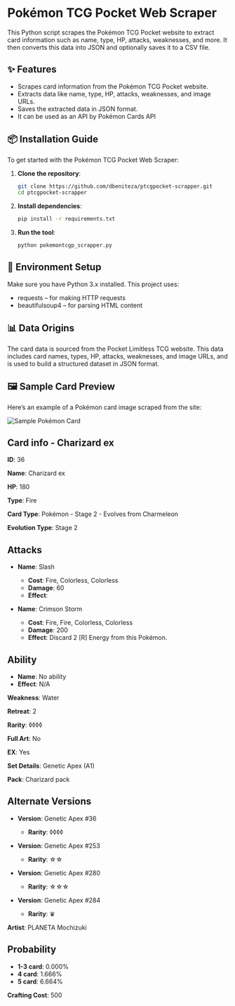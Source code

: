 # Pokémon TCG Pocket Web Scraper

This Python script scrapes the Pokémon TCG Pocket website to extract card information such as name, type, HP, attacks, weaknesses, and more. It then converts this data into JSON and optionally saves it to a CSV file.

## ✨ Features
- Scrapes card information from the Pokémon TCG Pocket website.
- Extracts data like name, type, HP, attacks, weaknesses, and image URLs.
- Saves the extracted data in JSON format.
- It can be used as an API by Pokémon Cards API

## 📦 Installation Guide
To get started with the Pokémon TCG Pocket Web Scraper:

1. **Clone the repository**:
   ```bash
   git clone https://github.com/dbeniteza/ptcgpocket-scrapper.git
   cd ptcgpocket-scrapper
   ```
2. **Install dependencies**:
   ```bash
   pip install -r requirements.txt
   ```

3. **Run the tool**:
   ```bash
   python pokemontcgp_scrapper.py
   ```

## 🧪 Environment Setup
Make sure you have Python 3.x installed. This project uses:

- requests – for making HTTP requests
- beautifulsoup4 – for parsing HTML content

## 📊 Data Origins
The card data is sourced from the Pocket Limitless TCG website. This data includes card names, types, HP, attacks, weaknesses, and image URLs, and is used to build a structured dataset in JSON format.

## 🖼️ Sample Card Preview
Here’s an example of a Pokémon card image scraped from the site:

![Sample Pokémon Card](https://limitlesstcg.nyc3.cdn.digitaloceanspaces.com/pocket/A1/A1_036_EN.webp)

## Card info - Charizard ex

**ID**: 36

**Name**: Charizard ex

**HP**: 180

**Type**: Fire

**Card Type**: Pokémon - Stage 2 - Evolves from Charmeleon

**Evolution Type**: Stage 2

## Attacks
- **Name**: Slash
  - **Cost**: Fire, Colorless, Colorless
  - **Damage**: 60
  - **Effect**: 

- **Name**: Crimson Storm
  - **Cost**: Fire, Fire, Colorless, Colorless
  - **Damage**: 200
  - **Effect**: Discard 2 [R] Energy from this Pokémon.

## Ability
- **Name**: No ability
- **Effect**: N/A

**Weakness**: Water

**Retreat**: 2

**Rarity**: ◊◊◊◊

**Full Art**: No

**EX**: Yes

**Set Details**: Genetic Apex  (A1)

**Pack**: Charizard pack

## Alternate Versions
- **Version**: Genetic Apex #36
  - **Rarity**: ◊◊◊◊

- **Version**: Genetic Apex #253
  - **Rarity**: ☆☆

- **Version**: Genetic Apex #280
  - **Rarity**: ☆☆☆

- **Version**: Genetic Apex #284
  - **Rarity**: ♛

**Artist**: PLANETA Mochizuki

## Probability
- **1-3 card**: 0.000%
- **4 card**: 1.666%
- **5 card**: 6.664%

**Crafting Cost**: 500
